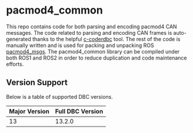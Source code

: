 # pacmod4_common

This repo contains code for both parsing and encoding pacmod4 CAN messages. 
The code related to parsing and encoding CAN frames is auto-generated thanks to the helpful [c-coderdbc](https://github.com/astand/c-coderdbc) tool.
The rest of the code is manually written and is used for packing and unpacking ROS [pacmod4_msgs](https://github.com/astuff/pacmod4_msgs).
The pacmod4_common library can be compiled under both ROS1 and ROS2 in order to reduce duplication and code maintenance efforts.

## Version Support

Below is a table of supported DBC versions.

|Major Version|Full DBC Version|
|-|-|
|13|13.2.0|
